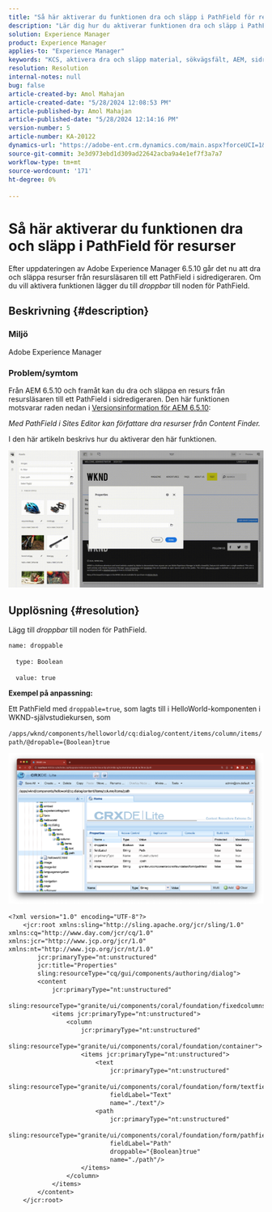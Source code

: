 ```yaml
---
title: "Så här aktiverar du funktionen dra och släpp i PathField för resurser"
description: "Lär dig hur du aktiverar funktionen dra och släpp i PathField i sidredigeraren."
solution: Experience Manager
product: Experience Manager
applies-to: "Experience Manager"
keywords: "KCS, aktivera dra och släpp material, sökvägsfält, AEM, sidredigerare"
resolution: Resolution
internal-notes: null
bug: false
article-created-by: Amol Mahajan
article-created-date: "5/28/2024 12:08:53 PM"
article-published-by: Amol Mahajan
article-published-date: "5/28/2024 12:14:16 PM"
version-number: 5
article-number: KA-20122
dynamics-url: "https://adobe-ent.crm.dynamics.com/main.aspx?forceUCI=1&pagetype=entityrecord&etn=knowledgearticle&id=c9dc6c09-eb1c-ef11-840a-6045bd06fa9d"
source-git-commit: 3e3d973ebd1d309ad22642acba9a4e1ef7f3a7a7
workflow-type: tm+mt
source-wordcount: '171'
ht-degree: 0%

---
```


# Så här aktiverar du funktionen dra och släpp i PathField för resurser


Efter uppdateringen av Adobe Experience Manager 6.5.10 går det nu att dra och släppa resurser från resursläsaren till ett PathField i sidredigeraren. Om du vill aktivera funktionen lägger du till *droppbar* till noden för PathField.

## Beskrivning {#description}


### Miljö

Adobe Experience Manager

### Problem/symtom

Från AEM 6.5.10 och framåt kan du dra och släppa en resurs från resursläsaren till ett PathField i sidredigeraren. Den här funktionen motsvarar raden nedan i [Versionsinformation för AEM 6.5.10](https://experienceleague.adobe.com/docs/experience-manager-65/content/release-notes/service-pack/6-5-10.html?lang=en):

*Med PathField i Sites Editor kan författare dra resurser från Content Finder.*

I den här artikeln beskrivs hur du aktiverar den här funktionen.

![](assets/___d4dc6c09-eb1c-ef11-840a-6045bd06fa9d___.gif)


## Upplösning {#resolution}


Lägg till *droppbar* till noden för PathField.


```
name: droppable

  type: Boolean

  value: true
```


<b>Exempel på anpassning:</b>

Ett PathField med `droppable=true`, som lagts till i HelloWorld-komponenten i WKND-självstudiekursen, som

`/apps/wknd/components/helloworld/cq:dialog/content/items/column/items/path/@dropable={Boolean}true`

![](assets/6106400f-2b07-ed11-82e4-00224808e483.png)


```
<?xml version="1.0" encoding="UTF-8"?>
    <jcr:root xmlns:sling="http://sling.apache.org/jcr/sling/1.0" xmlns:cq="http://www.day.com/jcr/cq/1.0" xmlns:jcr="http://www.jcp.org/jcr/1.0" xmlns:nt="http://www.jcp.org/jcr/nt/1.0"
        jcr:primaryType="nt:unstructured"
        jcr:title="Properties"
        sling:resourceType="cq/gui/components/authoring/dialog">
        <content
            jcr:primaryType="nt:unstructured"
            sling:resourceType="granite/ui/components/coral/foundation/fixedcolumns">
            <items jcr:primaryType="nt:unstructured">
                <column
                    jcr:primaryType="nt:unstructured"
                    sling:resourceType="granite/ui/components/coral/foundation/container">
                    <items jcr:primaryType="nt:unstructured">
                        <text
                            jcr:primaryType="nt:unstructured"
                            sling:resourceType="granite/ui/components/coral/foundation/form/textfield"
                            fieldLabel="Text"
                            name="./text"/>
                        <path
                            jcr:primaryType="nt:unstructured"
                            sling:resourceType="granite/ui/components/coral/foundation/form/pathfield"
                            fieldLabel="Path"
                            droppable="{Boolean}true"
                            name="./path"/>
                    </items>
                </column>
            </items>
        </content>
    </jcr:root>
```

